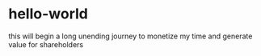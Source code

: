 # hello-world


this will begin a long unending journey to monetize my time and generate value for shareholders
